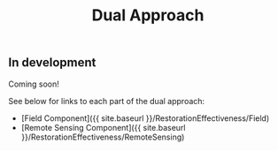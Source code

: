 ﻿---
title: Dual Approach
weight: 1
---

## In development

Coming soon!

See below for links to each part of the dual approach:

- [Field Component]({{ site.baseurl }}/RestorationEffectiveness/Field)
- [Remote Sensing Component]({{ site.baseurl }}/RestorationEffectiveness/RemoteSensing)